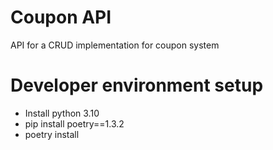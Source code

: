 # Coupon API
API for a CRUD implementation for coupon system

# Developer environment setup
- Install python 3.10
- pip install poetry==1.3.2
- poetry install